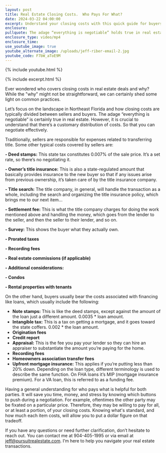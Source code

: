 ```yaml
---
layout: post
title: Real Estate Closing Costs.  Who Pays For What?
date: 2024-03-22 04:00:00
excerpt: Understand your closing costs with this quick guide for buyers and sellers.
enclosure:
pullquote: The adage “everything is negotiable” holds true in real estate.
enclosure_type: video/mp4
enclosure_time:
use_youtube_image: true
youtube_alternate_image: /uploads/jeff-riber-email-2.jpg
youtube_code: F7bW_aToE9M
---
```

{% include youtube.html %}

{% include excerpt.html %}

Ever wondered who covers closing costs in real estate deals and why? While the "why" might not be straightforward, we can certainly shed some light on common practices.

Let’s focus on the landscape in Northeast Florida and how closing costs are typically divided between sellers and buyers. The adage “everything is negotiable” is certainly true in real estate. However, it is crucial to understand that there’s a customary distribution of costs.  So that you can negotiate effectively.

Traditionally, sellers are responsible for expenses related to transferring title. Some other typical costs covered by sellers are:

**- Deed stamps:** This state tax constitutes 0.007% of the sale price. It’s a set rate,               so there’s no negotiating it.

**- Owner’s title insurance:** This is also a state-regulated amount that basically                     provides insurance to the new buyer so that if any issues arise from previous                     ownership, it’s taken care of by the title insurance company.

**- Title search:** The title company, in general, will handle the transaction as a                         whole, including the search and organizing the title insurance policy, which                      brings me to our next item…

**- Settlement fee:** This is what the title company charges for doing the work                         mentioned above and handling the money, which goes from the lender to the                 seller, and then the seller to their lender, and so on.

**- Survey:** This shows the buyer what they actually own.

**- Prorated taxes**

**- Recording fees**

**- Real estate commissions (if applicable)**

**- Additional considerations:**

**- Condos**

**- Rental properties with tenants**

On the other hand, buyers usually bear the costs associated with financing like loans, which usually include the following:

* **Note stamps:** This is like the deed stamps, except against the amount of the loan just a different amount. 0.0035 \* loan amount.
* **Intangible tax:** This is a tax on getting a mortgage, and it goes toward the state coffers. 0.002 \* the loan amount.
* **Origination fees**
* **Credit report**
* **Appraisal:** This is the fee you pay your lender so they can hire an appraiser to substantiate the amount you’re paying for the home.
* **Recording fees**
* **Homeowners association transfer fees**
* **Upfront mortgage insurance:** This applies if you’re putting less than 20% down. Depending on the loan type, different terminology is used to describe the same function.  On FHA loans it’s MIP (mortgage insurance premium). For a VA loan, this is referred to as a funding fee.

Having a general understanding for who pays what is helpful for both parties.  It will save you time, money, and stress by knowing which buttons to push during a negotiation.  For example, oftentimes the other party may be fixated on a particular price.  Therefore, they may be willing to pay for all, or at least a portion, of your closing costs. Knowing what's standard, and how much each item costs, will allow you to put a dollar figure on that tradeoff.

If you have any questions or need further clarification, don’t hesitate to reach out. You can contact me at 904-405-1995 or via email at [jeff@pursuitrealestate.com](). I’m here to help you navigate your real estate transactions.
